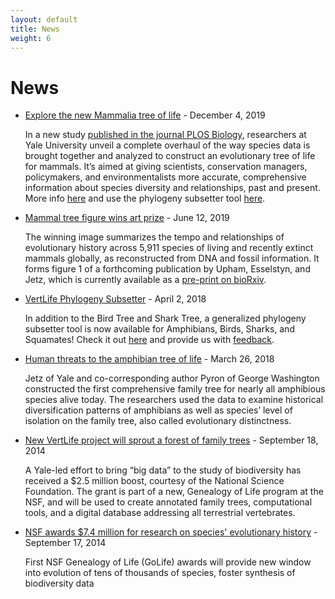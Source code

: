 ```yaml
---
layout: default
title: News
weight: 6
---
```


News
=================

- [Explore the new Mammalia tree of life](/data/mammals) - December 4, 2019
	
	In a new study [published in the journal PLOS Biology](https://doi.org/10.1371/journal.pbio.3000494), researchers at Yale University unveil a complete overhaul of the way species data is brought together and analyzed to construct an evolutionary tree of life for mammals. It’s aimed at giving scientists, conservation managers, policymakers, and environmentalists more accurate, comprehensive information about species diversity and relationships, past and present. More info [here](/data/mammals) and use the phylogeny subsetter tool [here](/phylosubsets/).

- [Mammal tree figure wins art prize](https://jetzlab.yale.edu/news/nathan-upham-announced-winner-art-research-competition) - June 12, 2019
	
	The winning image summarizes the tempo and relationships of evolutionary history across 5,911 species of living and recently extinct mammals globally, as reconstructed from DNA and fossil information. It forms figure 1 of a forthcoming publication by Upham, Esselstyn, and Jetz, which is currently available as a [pre-print on bioRxiv](https://www.biorxiv.org/content/10.1101/504803v2).
		
- [VertLife Phylogeny Subsetter](https://vertlife.org/phylosubsets/) - April 2, 2018
	
	In addition to the Bird Tree and Shark Tree, a generalized phylogeny subsetter tool is now available for Amphibians, Birds, Sharks, and Squamates! Check it out [here](https://vertlife.org/phylosubsets/) and provide us with [feedback](mailto:support@vertlife.org).

- [Human threats to the amphibian tree of life](https://news.yale.edu/2018/03/26/human-threats-amphibian-tree-life) - March 26, 2018
	
	Jetz of Yale and co-corresponding author Pyron of George Washington constructed the first comprehensive family tree for nearly all amphibious species alive today. The researchers used the data to examine historical diversification patterns of amphibians as well as species’ level of isolation on the family tree, also called evolutionary distinctness.

- [New VertLife project will sprout a forest of family trees](http://news.yale.edu/2014/09/18/new-vertlife-project-will-sprout-forest-family-trees) - September 18, 2014

  A Yale-led effort to bring “big data” to the study of biodiversity has received a $2.5 million boost, courtesy of the National Science Foundation. The grant is part of a new, Genealogy of Life program at the NSF, and will be used to create annotated family trees, computational tools, and a digital database addressing all terrestrial vertebrates.

- [NSF awards $7.4 million for research on species' evolutionary history](https://www.nsf.gov/news/news_summ.jsp?cntn_id=132716) - September 17, 2014

  First NSF Genealogy of Life (GoLife) awards will provide new window into evolution of tens of thousands of species, foster synthesis of biodiversity data

